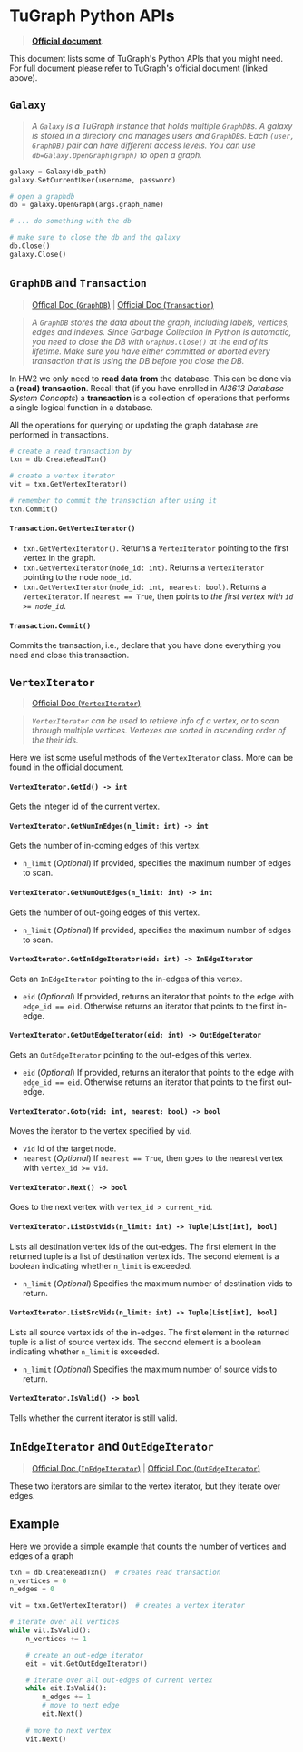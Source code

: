 # TuGraph Python APIs

> **[Official document](https://tugraph-db.readthedocs.io/en/latest/5.developer-manual/6.interface/3.procedure/4.Python-procedure.html)**.

This document lists some of TuGraph's Python APIs that you might need. For full document please refer to TuGraph's official document (linked above).

## `Galaxy`

> *A `Galaxy` is a TuGraph instance that holds multiple `GraphDB`s. A galaxy is stored in a directory and manages users and `GraphDB`s. Each `(user, GraphDB)` pair can have different access levels. You can use `db=Galaxy.OpenGraph(graph)` to open a graph.*

```py
galaxy = Galaxy(db_path)
galaxy.SetCurrentUser(username, password)

# open a graphdb
db = galaxy.OpenGraph(args.graph_name)

# ... do something with the db

# make sure to close the db and the galaxy
db.Close()
galaxy.Close()
```

## `GraphDB` and `Transaction`

> [Offical Doc (`GraphDB`)](https://tugraph-db.readthedocs.io/en/latest/5.developer-manual/6.interface/3.procedure/4.Python-procedure.html#liblgraph_python_api.GraphDB) | [Official Doc (`Transaction`)](https://tugraph-db.readthedocs.io/en/latest/5.developer-manual/6.interface/3.procedure/4.Python-procedure.html#liblgraph_python_api.Transaction)

> *A `GraphDB` stores the data about the graph, including labels, vertices, edges and indexes. Since Garbage Collection in Python is automatic, you need to close the DB with `GraphDB.Close()` at the end of its lifetime. Make sure you have either committed or aborted every transaction that is using the DB before you close the DB.*

In HW2 we only need to **read data from** the database. This can be done via a **(read) transaction**. Recall that (if you have enrolled in *AI3613 Database System Concepts*) a **transaction** is a collection of operations that performs a single logical function in a database.

All the operations for querying or updating the graph database are performed in transactions.

```py
# create a read transaction by
txn = db.CreateReadTxn()

# create a vertex iterator
vit = txn.GetVertexIterator()

# remember to commit the transaction after using it
txn.Commit()
```

#### `Transaction.GetVertexIterator()`

- `txn.GetVertexIterator()`. Returns a `VertexIterator` pointing to the first vertex in the graph.
- `txn.GetVertexIterator(node_id: int)`. Returns a `VertexIterator` pointing to the node `node_id`.
- `txn.GetVertexIterator(node_id: int, nearest: bool)`. Returns a `VertexIterator`. If `nearest == True`, then points to *the first vertex with `id >= node_id`*.

#### `Transaction.Commit()`

Commits the transaction, i.e., declare that you have done everything you need and close this transaction.

## `VertexIterator`

> [Official Doc (`VertexIterator`)](https://tugraph-db.readthedocs.io/en/latest/5.developer-manual/6.interface/3.procedure/4.Python-procedure.html#liblgraph_python_api.VertexIterator)

> *`VertexIterator` can be used to retrieve info of a vertex, or to scan through multiple vertices. Vertexes are sorted in ascending order of the their ids.*

Here we list some useful methods of the `VertexIterator` class. More can be found in the official document.

#### `VertexIterator.GetId() -> int`

Gets the integer id of the current vertex.

#### `VertexIterator.GetNumInEdges(n_limit: int) -> int`

Gets the number of in-coming edges of this vertex.

- `n_limit` (*Optional*) If provided, specifies the maximum number of edges to scan.

#### `VertexIterator.GetNumOutEdges(n_limit: int) -> int`

Gets the number of out-going edges of this vertex.

- `n_limit` (*Optional*) If provided, specifies the maximum number of edges to scan.

#### `VertexIterator.GetInEdgeIterator(eid: int) -> InEdgeIterator`

Gets an `InEdgeIterator` pointing to the in-edges of this vertex.

- `eid` (*Optional*) If provided, returns an iterator that points to the edge with `edge_id == eid`. Otherwise returns an iterator that points to the first in-edge.

#### `VertexIterator.GetOutEdgeIterator(eid: int) -> OutEdgeIterator`

Gets an `OutEdgeIterator` pointing to the out-edges of this vertex.

- `eid` (*Optional*) If provided, returns an iterator that points to the edge with `edge_id == eid`. Otherwise returns an iterator that points to the first out-edge.

#### `VertexIterator.Goto(vid: int, nearest: bool) -> bool`

Moves the iterator to the vertex specified by `vid`.

- `vid` Id of the target node.
- `nearest` (*Optional*) If `nearest == True`, then goes to the nearest vertex with `vertex_id >= vid`.

#### `VertexIterator.Next() -> bool`

Goes to the next vertex with `vertex_id > current_vid`.

#### `VertexIterator.ListDstVids(n_limit: int) -> Tuple[List[int], bool]`

Lists all destination vertex ids of the out-edges. The first element in the returned tuple is a list of destination vertex ids. The second element is a boolean indicating whether `n_limit` is exceeded.

- `n_limit` (*Optional*) Specifies the maximum number of destination vids to return.

#### `VertexIterator.ListSrcVids(n_limit: int) -> Tuple[List[int], bool]`

Lists all source vertex ids of the in-edges. The first element in the returned tuple is a list of source vertex ids. The second element is a boolean indicating whether `n_limit` is exceeded.

- `n_limit` (*Optional*) Specifies the maximum number of source vids to return.

#### `VertexIterator.IsValid() -> bool`

Tells whether the current iterator is still valid.

## `InEdgeIterator` and `OutEdgeIterator`

> [Official Doc (`InEdgeIterator`)](https://tugraph-db.readthedocs.io/en/latest/5.developer-manual/6.interface/3.procedure/4.Python-procedure.html#liblgraph_python_api.InEdgeIterator) | [Official Doc (`OutEdgeIterator`)](https://tugraph-db.readthedocs.io/en/latest/5.developer-manual/6.interface/3.procedure/4.Python-procedure.html#liblgraph_python_api.OutEdgeIterator)

These two iterators are similar to the vertex iterator, but they iterate over edges.

## Example

Here we provide a simple example that counts the number of vertices and edges of a graph

```py
txn = db.CreateReadTxn()  # creates read transaction
n_vertices = 0
n_edges = 0

vit = txn.GetVertexIterator()  # creates a vertex iterator

# iterate over all vertices
while vit.IsValid():
    n_vertices += 1

    # create an out-edge iterator
    eit = vit.GetOutEdgeIterator()

    # iterate over all out-edges of current vertex
    while eit.IsValid():
        n_edges += 1
        # move to next edge
        eit.Next()
    
    # move to next vertex
    vit.Next()
```
